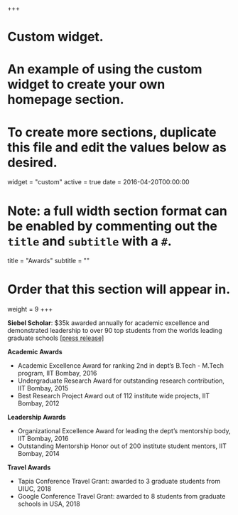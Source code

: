 +++
# Custom widget.
# An example of using the custom widget to create your own homepage section.
# To create more sections, duplicate this file and edit the values below as desired.
widget = "custom"
active = true
date = 2016-04-20T00:00:00

# Note: a full width section format can be enabled by commenting out the `title` and `subtitle` with a `#`.
title = "Awards"
subtitle = ""

# Order that this section will appear in.
weight = 9
+++


**Siebel Scholar**: $35k awarded annually for academic excellence and demonstrated leadership to over
90 top students from the worlds leading graduate schools [[press release]](https://www.businesswire.com/news/home/20180913005122/en/Siebel-Scholars-Foundation-Announces-Class-2019)

**Academic Awards**

- Academic Excellence Award for ranking 2nd in dept’s B.Tech - M.Tech program, IIT Bombay, 2016
- Undergraduate Research Award for outstanding research contribution, IIT Bombay, 2015
- Best Research Project Award out of 112 institute wide projects, IIT Bombay, 2012

**Leadership Awards**

- Organizational Excellence Award for leading the dept’s mentorship body, IIT Bombay, 2016
- Outstanding Mentorship Honor out of 200 institute student mentors, IIT Bombay, 2014

**Travel Awards**

- Tapia Conference Travel Grant: awarded to 3 graduate students from UIUC, 2018
- Google Conference Travel Grant: awarded to 8 students from graduate schools in USA, 2018
